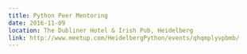 ```yaml
---
title: Python Peer Mentoring
date: 2016-11-09
location: The Dubliner Hotel & Irish Pub, Heidelberg
link: http://www.meetup.com/HeidelbergPython/events/qhqmplyvpbmb/
---
```

